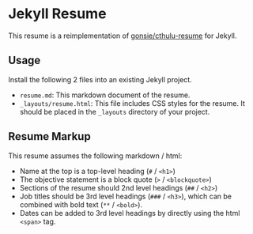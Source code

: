 # Jekyll Resume

This resume is a reimplementation of  [gonsie/cthulu-resume](https://github.com/gonsie/cthulu-resume) for Jekyll.

## Usage

Install the following 2 files into an existing Jekyll project.

- `resume.md`: This markdown document of the resume.
- `_layouts/resume.html`: This file includes CSS styles for the resume. It should be placed in the `_layouts` directory of your project.

## Resume Markup

This resume assumes the following markdown / html:

- Name at the top is a top-level heading (`#` / `<h1>`)
- The objective statement is a block quote (`>` / `<blockquote>`)
- Sections of the resume should 2nd level headings (`##` / `<h2>`)
- Job titles should be 3rd level headings (`###` / `<h3>`), which can be combined with bold text (`**` / `<bold>`).
- Dates can be added to 3rd level headings by directly using the html `<span>` tag.
